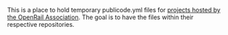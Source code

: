 This is a place to hold temporary publicode.yml files for [projects hosted by the OpenRail Association](https://github.com/OpenRailAssociation/technical-committee/blob/main/projects.md). The goal is to have the files within their respective repositories.
